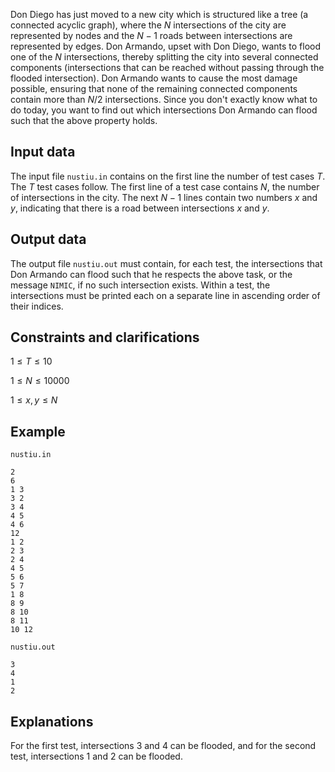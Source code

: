 Don Diego has just moved to a new city which is structured like a tree (a connected acyclic graph), where the $N$ intersections of the city are represented by nodes and the $N-1$ roads between intersections are represented by edges. Don Armando, upset with Don Diego, wants to flood one of the $N$ intersections, thereby splitting the city into several connected components (intersections that can be reached without passing through the flooded intersection). Don Armando wants to cause the most damage possible, ensuring that none of the remaining connected components contain more than $N/2$ intersections. Since you don't exactly know what to do today, you want to find out which intersections Don Armando can flood such that the above property holds.

## Input data

The input file `nustiu.in` contains on the first line the number of test cases $T$. The $T$ test cases follow. The first line of a test case contains $N$, the number of intersections in the city. The next $N-1$ lines contain two numbers $x$ and $y$, indicating that there is a road between intersections $x$ and $y$.

## Output data

The output file `nustiu.out` must contain, for each test, the intersections that Don Armando can flood such that he respects the above task, or the message `NIMIC`, if no such intersection exists. Within a test, the intersections must be printed each on a separate line in ascending order of their indices.

## Constraints and clarifications

$1 \leq T \leq 10$

$1 \leq N \leq 10000$

$1 \leq x, y \leq N$

## Example

`nustiu.in`
```
2
6
1 3
3 2
3 4
4 5
4 6
12
1 2
2 3
2 4
4 5
5 6
5 7
1 8
8 9
8 10
8 11
10 12
```
`nustiu.out`
```
3
4
1
2
```

## Explanations

For the first test, intersections $3$ and $4$ can be flooded, and for the second test, intersections $1$ and $2$ can be flooded.